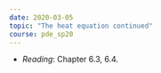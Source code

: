 ```yaml
---
date: 2020-03-05
topic: "The heat equation continued"
course: pde_sp20
---
```


- *Reading*: Chapter 6.3, 6.4.


